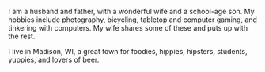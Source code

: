 I am a husband and father, with a wonderful wife and a school-age son.
My hobbies include photography, bicycling, tabletop and computer
gaming, and tinkering with computers. My wife shares some of these and
puts up with the rest.

I live in Madison, WI, a great town for foodies, hippies, hipsters,
students, yuppies, and lovers of beer.

